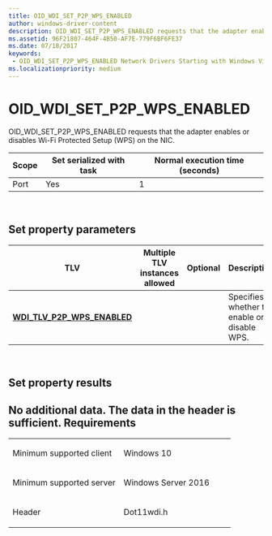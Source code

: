```yaml
---
title: OID_WDI_SET_P2P_WPS_ENABLED
author: windows-driver-content
description: OID_WDI_SET_P2P_WPS_ENABLED requests that the adapter enables or disables Wi-Fi Protected Setup (WPS) on the NIC.
ms.assetid: 96F21807-464F-4B50-AF7E-779F6BF6FE37
ms.date: 07/18/2017 
keywords:
 - OID_WDI_SET_P2P_WPS_ENABLED Network Drivers Starting with Windows Vista
ms.localizationpriority: medium
---
```


# OID\_WDI\_SET\_P2P\_WPS\_ENABLED


OID\_WDI\_SET\_P2P\_WPS\_ENABLED requests that the adapter enables or disables Wi-Fi Protected Setup (WPS) on the NIC.

| Scope | Set serialized with task | Normal execution time (seconds) |
|-------|--------------------------|---------------------------------|
| Port  | Yes                      | 1                               |

 

## Set property parameters


| TLV                                                                 | Multiple TLV instances allowed | Optional | Description                                 |
|---------------------------------------------------------------------|--------------------------------|----------|---------------------------------------------|
| [**WDI\_TLV\_P2P\_WPS\_ENABLED**](https://msdn.microsoft.com/library/windows/hardware/dn898018) |                                |          | Specifies whether to enable or disable WPS. |

 

## Set property results


No additional data. The data in the header is sufficient.
Requirements
------------

<table>
<colgroup>
<col width="50%" />
<col width="50%" />
</colgroup>
<tbody>
<tr class="odd">
<td><p>Minimum supported client</p></td>
<td><p>Windows 10</p></td>
</tr>
<tr class="even">
<td><p>Minimum supported server</p></td>
<td><p>Windows Server 2016</p></td>
</tr>
<tr class="odd">
<td><p>Header</p></td>
<td>Dot11wdi.h</td>
</tr>
</tbody>
</table>

 

 




